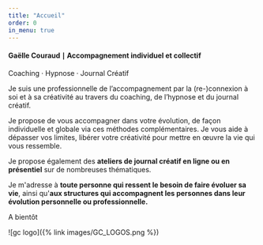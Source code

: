 ```yaml
---
title: "Accueil"
order: 0
in_menu: true
---
```

#### Gaëlle Couraud ∣ Accompagnement individuel et collectif

 Coaching · Hypnose · Journal Créatif  

Je suis une professionnelle de l’accompagnement par la (re-)connexion à soi et à sa créativité au travers du coaching, de l’hypnose et du journal créatif. 

Je propose de vous accompagner dans votre évolution, de façon individuelle et globale via ces méthodes complémentaires. Je vous aide à dépasser vos limites, libérer votre créativité pour mettre en œuvre la vie qui vous ressemble.

Je propose également des **ateliers de journal créatif en ligne ou en présentiel** sur de nombreuses thématiques. 

Je m'adresse à **toute personne qui ressent le besoin de faire évoluer sa vie**, ainsi qu'**aux structures qui accompagnent les personnes dans leur évolution personnelle ou professionnelle.** 

A bientôt 

![gc logo]({% link images/GC_LOGOS.png %}) 